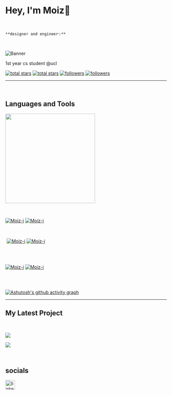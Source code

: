 <h1>Hey, I'm Moiz👋</h1>
<br /> 
                    
`**designer and engineer✨**`

<br />

![Banner](https://github.com/Moiz-I/Moiz-I/assets/69677514/c2b38999-e589-4f0d-84d7-35d8a1f0f722)



<p align="left">1st year cs student @ucl</p>
<p align="left"> 
  <a href="https://github.com/Moiz-i?tab=repositories&sort=stargazers#gh-light-mode-only">
    <img alt="total stars" title="Total stars on GitHub" src="https://custom-icon-badges.demolab.com/github/stars/Moiz-i?color=3ea97d&style=for-the-badge&labelColor=40b682&logo=star#gh-light-mode-only"/></a>
  
  <a href="https://github.com/Moiz-i?tab=repositories&sort=stargazers#gh-dark-mode-only">
    <img alt="total stars" title="Total stars on GitHub" src="https://custom-icon-badges.demolab.com/github/stars/Moiz-i?color=655489&style=for-the-badge&labelColor=c691e9&logo=star#gh-dark-mode-only"/></a>
  
  <a href="https://github.com/Moiz-i?tab=followers#gh-light-mode-only">
    <img alt="followers" title="Follow me on Github" src="https://custom-icon-badges.demolab.com/github/followers/Moiz-i?color=2c4954&labelColor=2c3e50&style=for-the-badge&logo=person-add&label=Follow&logoColor=white#gh-light-mode-only"/></a>
    
  <a href="https://github.com/Moiz-i?tab=followers#gh-dark-mode-only">
    <img alt="followers" title="Follow me on Github" src="https://custom-icon-badges.demolab.com/github/followers/Moiz-i?color=dacc84&labelColor=f9e692&style=for-the-badge&logo=person-add&label=Follow&logoColor=white#gh-dark-mode-only"/></a>
</p>

---
<br />

                    

<h2>Languages and Tools</h2> 
<p align="left">
<img width="280px"  src="https://skillicons.dev/icons?i=js,html,css,react,nextjs,ts,python,nodejs,java,c,haskell&perline=9"  />
</p>
<br />

                    

<p><a href="https://github.com/Moiz-i#gh-dark-mode-only" target="_blank"><img align="center" src="https://github-readme-stats.vercel.app/api/top-langs/?username=Moiz-i&langs_count=6&show_icon=true&layout=compact&theme=nightowl#gh-dark-mode-only" alt="Moiz-i" /></a>
  <a href="https://github.com/Moiz-i#gh-light-mode-only" target="_blank"><img align="center" src="https://github-readme-stats.vercel.app/api/top-langs/?username=Moiz-i&langs_count=6&show_icon=true&layout=compact&theme=vue#gh-light-mode-only" alt="Moiz-i" /></a>
</p>

<br />

<p>&nbsp;<a href="https://github.com/Moiz-i#gh-dark-mode-only" target="_blank"><img align="center" src="https://github-readme-stats.vercel.app/api?username=Moiz-i&count_private=true&show_icons=true&theme=nightowl#gh-dark-mode-only" alt="Moiz-i" /></a>
<a href="https://github.com/Moiz-i#gh-light-mode-only" target="_blank"><img align="center" src="https://github-readme-stats.vercel.app/api?username=Moiz-i&count_private=true&show_icons=true&theme=vue#gh-light-mode-only" alt="Moiz-i" /></a>
</p> 
<br>
<br />

<p><a href="https://github.com/Moiz-i#gh-dark-mode-only" target="_blank"><img align="center" src="https://streak-stats.demolab.com?user=Moiz-i&theme=nightowl#gh-dark-mode-only" alt="Moiz-i"/></a>
<a href="https://github.com/Moiz-i#gh-light-mode-only" target="_blank"><img align="center" src="https://streak-stats.demolab.com?user=Moiz-i&theme=vue#gh-light-mode-only" alt="Moiz-i"/></a></p>
<br/>
<br />

[![Ashutosh's github activity graph](https://github-readme-activity-graph.vercel.app/graph?username=moiz-i&bg_color=28294d&color=9e4c98&line=bf7dbb&point=e070ff&area=true&hide_border=true)](https://github.com/ashutosh00710/github-readme-activity-graph)

---


                    

<h2>My Latest Project</h2> 
<br />
<p><a href="https://github.com/Moiz-I/chefster#gh-dark-mode-only" target="_blank"><img align="center" src="https://github-readme-stats.vercel.app/api/pin/?username=Moiz-i&repo=chefster&theme=nightowl&show_owner=true#gh-dark-mode-only"/></a></p>
<p><a href="https://github.com/Moiz-i/chefster#gh-light-mode-only" target="_blank"><img align="center" src="https://github-readme-stats.vercel.app/api/pin/?username=Moiz-i&repo=chefster&theme=vue&show_owner=true#gh-light-mode-only"/></a></p>
<br />


                    

<h2>socials</h2> 
<p align="left">
<a href="linkedin.com/in/moiz-imran-61851820b/" target="_blank"><img align="left" alt="linkedin" width="30px" style="padding-right: 10px;" src="https://cdn.jsdelivr.net/gh/devicons/devicon/icons/linkedin/linkedin-original.svg" /></a>
</p><!---
Moiz-I/Moiz-I is a ✨ special ✨ repository because its `README.md` (this file) appears on your GitHub profile.
You can click the Preview link to take a look at your changes.
--->
